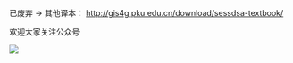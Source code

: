 已废弃 -> 其他译本： http://gis4g.pku.edu.cn/download/sessdsa-textbook/


欢迎大家关注公众号 

![](https://github.com/facert/python-data-structure-cn/blob/master/mp1.png)

